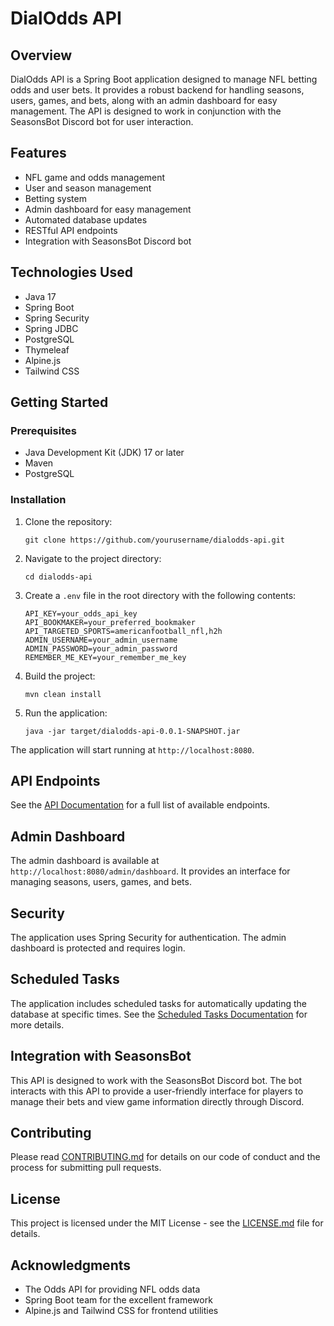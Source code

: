 # DialOdds API

## Overview

DialOdds API is a Spring Boot application designed to manage NFL betting odds and user bets. It provides a robust backend for handling seasons, users, games, and bets, along with an admin dashboard for easy management. The API is designed to work in conjunction with the SeasonsBot Discord bot for user interaction.

## Features

- NFL game and odds management
- User and season management
- Betting system
- Admin dashboard for easy management
- Automated database updates
- RESTful API endpoints
- Integration with SeasonsBot Discord bot

## Technologies Used

- Java 17
- Spring Boot
- Spring Security
- Spring JDBC
- PostgreSQL
- Thymeleaf
- Alpine.js
- Tailwind CSS

## Getting Started

### Prerequisites

- Java Development Kit (JDK) 17 or later
- Maven
- PostgreSQL

### Installation

1. Clone the repository:
   ```
   git clone https://github.com/yourusername/dialodds-api.git
   ```

2. Navigate to the project directory:
   ```
   cd dialodds-api
   ```

3. Create a `.env` file in the root directory with the following contents:
   ```
   API_KEY=your_odds_api_key
   API_BOOKMAKER=your_preferred_bookmaker
   API_TARGETED_SPORTS=americanfootball_nfl,h2h
   ADMIN_USERNAME=your_admin_username
   ADMIN_PASSWORD=your_admin_password
   REMEMBER_ME_KEY=your_remember_me_key
   ```

4. Build the project:
   ```
   mvn clean install
   ```

5. Run the application:
   ```
   java -jar target/dialodds-api-0.0.1-SNAPSHOT.jar
   ```

The application will start running at `http://localhost:8080`.

## API Endpoints

See the [API Documentation](API_DOCUMENTATION.md) for a full list of available endpoints.

## Admin Dashboard

The admin dashboard is available at `http://localhost:8080/admin/dashboard`. It provides an interface for managing seasons, users, games, and bets.

## Security

The application uses Spring Security for authentication. The admin dashboard is protected and requires login.

## Scheduled Tasks

The application includes scheduled tasks for automatically updating the database at specific times. See the [Scheduled Tasks Documentation](SCHEDULED_TASKS.md) for more details.

## Integration with SeasonsBot

This API is designed to work with the SeasonsBot Discord bot. The bot interacts with this API to provide a user-friendly interface for players to manage their bets and view game information directly through Discord.

## Contributing

Please read [CONTRIBUTING.md](CONTRIBUTING.md) for details on our code of conduct and the process for submitting pull requests.

## License

This project is licensed under the MIT License - see the [LICENSE.md](LICENSE.md) file for details.

## Acknowledgments

- The Odds API for providing NFL odds data
- Spring Boot team for the excellent framework
- Alpine.js and Tailwind CSS for frontend utilities

